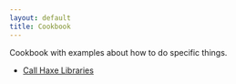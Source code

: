 ```yaml
---
layout: default
title: Cookbook
---
```


Cookbook with examples about how to do specific things.

* [Call Haxe Libraries](/cookbook/haxe-call-libraries)
